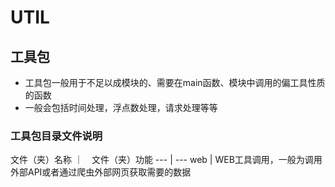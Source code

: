 # UTIL

## 工具包
- 工具包一般用于不足以成模块的、需要在main函数、模块中调用的偏工具性质的函数
- 一般会包括时间处理，浮点数处理，请求处理等等

### 工具包目录文件说明
文件（夹）名称 ｜　文件（夹）功能 
--- | ---
web | WEB工具调用，一般为调用外部API或者通过爬虫外部网页获取需要的数据